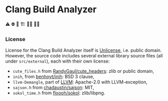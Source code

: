 # Clang Build Analyzer

:warning: :no_entry: :construction: :building_construction: :construction_worker_man: :construction_worker_woman:

### License

License for the Clang Build Analyzer itself is [Unlicense](https://unlicense.org/), i.e. public domain. However, the source code
includes several external library source files (all under `src/external`), each with their own license:

* `cute_files.h` from [RandyGaul/cute_headers](https://github.com/RandyGaul/cute_headers): zlib or public domain,
* `inih`, from [benhoyt/inih](https://github.com/benhoyt/inih): BSD 3 clause,
* `llvm-Demangle`, part of [LLVM](https://llvm.org/): Apache-2.0 with LLVM-exception,
* `sajson.h` from [chadaustin/sajson](https://github.com/chadaustin/sajson): MIT,
* `sokol_time.h` from [floooh/sokol](https://github.com/floooh/sokol): zlib/libpng.
